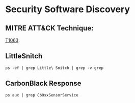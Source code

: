 # Security Software Discovery

## MITRE ATT&CK Technique:
[T1063](https://attack.mitre.org/wiki/Technique/T1063)

## LittleSnitch

    ps -ef | grep Little\ Snitch | grep -v grep


## CarbonBlack Response

    ps aux | grep CbOsxSensorService
